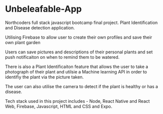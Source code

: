 # Unbeleafable-App
Northcoders full stack javascript bootcamp final project. Plant Identification and Disease detection application.

Utilising Firebase to allow user to create their own profiles and save their own plant garden

Users can save pictures and descriptions of their personal plants and set push notificaiton on when to remind them to be watered.

There is also a Plant Identificaiton feature that allows the user to take a photograph of their plant and utilsie a Machine learning API in order to identifiy the plant via the picture taken.

The user can also utilise the camera to detect if the plant is healthy or has a disease.

Tech stack used in this project includes - Node, React Native and React Web, Firebase, Javascript, HTML and CSS and Expo.

